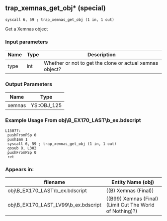 ## trap_xemnas_get_obj* (special)

`syscall 6, 59 ; trap_xemnas_get_obj (1 in, 1 out)`

Get a Xemnas object

### Input parameters
| Name | Type | Description
|------|------|------------
| type   | int   | Whether or not to get the clone or actual xemnas object?


### Output Parameters
| Name | Type
|------|-----
| xemnas   | YS::OBJ_125   
### Example Usage From obj\B_EX170_LAST\b_ex.bdscript
```plaintext
L15077:
 pushFromPSp 0
 pushImm 1
 syscall 6, 59 ; trap_xemnas_get_obj (1 in, 1 out)
 gosub 8, L302
 pushFromPSp 0
 ret
```


### Appears in:
| filename | Entity Name (obj)
|----------|-------------
| obj\B_EX170_LAST\b_ex.bdscript       | ((B) Xemnas (Final))          
| obj\B_EX170_LAST_LV99\b_ex.bdscript       | ((B99) Xemnas (Final) (Limit Cut The World of Nothing)?)          



